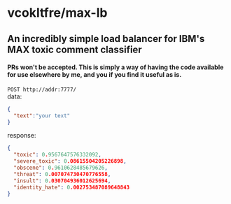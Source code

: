 # vcokltfre/max-lb

## An incredibly simple load balancer for IBM's MAX toxic comment classifier

#### PRs won't be accepted. This is simply a way of having the code available for use elsewhere by me, and you if you find it useful as is.

`POST http://addr:7777/` \
data:
```json
{
  "text":"your text"
}
```
response:
```json
{
  "toxic": 0.9567647576332092,
  "severe_toxic": 0.08615504205226898,
  "obscene": 0.9610628485679626,
  "threat": 0.007074730470776558,
  "insult": 0.030704936012625694,
  "identity_hate": 0.002753487089648843
}
```